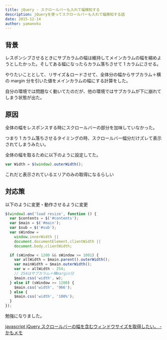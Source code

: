 ```yaml
---
title: jQuery - スクロールバーも入れて幅検知する
description: jQueryを使ってスクロールバーも入れて幅検知する話
date: 2015-12-14
author: yamanoku
---
```


## 背景

レスポンシブさせるときにサブカラムの幅は維持してメインカラムの幅を縮めようとしたかった。そしてある幅になったらカラム落ちさせて 1 カラムにさせる。

やりたいこととして、リサイズ＆ロードさせて、全体分の幅からサブカラム＋横の margin 分を引いた値をメインカラムの幅にする計算をした。

自分の環境では問題なく動いてたのだが、他の環境ではサブカラムが下に崩れてしまう状態が出た。

## 原因

全体の幅をレスポンスする時にスクロールバーの部分を加味していなかった。

つまり 1 カラム落ちさせるタイミングの時、スクロールバー幅分だけズレて表示されてしまうみたい。

全体の幅を取るために以下のように設定してた。

```js
var Width = $(window).outerWidth();
```

これだと表示されているエリアのみの取得になるらしい

## 対応策

以下のように変更・動作させるように変更

```js
$(window).on('load resize', function () {
  var $contents = $('#contents');
  var $main = $('#main');
  var $sub = $('#sub');
  var sWindow =
    window.innerWidth ||
    document.documentElement.clientWidth ||
    document.body.clientWidth;

  if (sWindow < 1200 && sWindow >= 1001) {
    var allWidth = $main.parent().outerWidth();
    var mainWidth = $main.outerWidth();
    var w = allWidth - 254;
    // 254はサブカラム＋横margin分
    $main.css('width', w);
  } else if (sWindow >= 1200) {
    $main.css('width', '966');
  } else {
    $main.css('width', '100%');
  }
});
```

勉強になりました。

[javascript jQuery スクロールバーの幅を含むウィンドウサイズを取得したい。 - かもメモ](https://chaika.hatenablog.com/entry/2015/02/12/054602)
